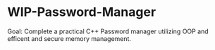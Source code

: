 # WIP-Password-Manager

Goal: Complete a practical C++ Password manager utilizing OOP and efficent and secure memory management.
